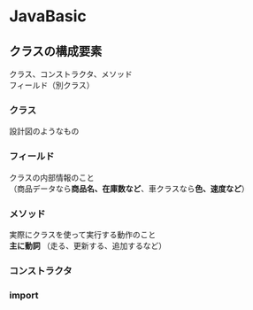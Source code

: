 # JavaBasic

## クラスの構成要素  
クラス、コンストラクタ、メソッド<br>
フィールド（別クラス）
### クラス
設計図のようなもの
### フィールド
クラスの内部情報のこと<br>
（商品データなら**商品名、在庫数など**、車クラスなら**色、速度など**）
### メソッド
実際にクラスを使って実行する動作のこと<br>
**主に動詞** （走る、更新する、追加するなど）
### コンストラクタ

### import<br>
